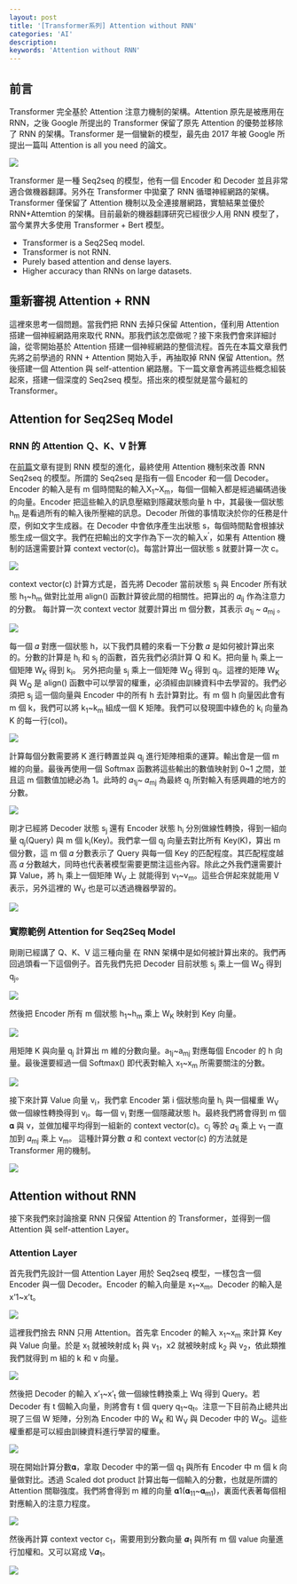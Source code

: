 ```yaml
---
layout: post
title: '[Transformer系列] Attention without RNN'
categories: 'AI'
description:
keywords: 'Attention without RNN'
---
```


## 前言
Transformer 完全基於 Attention 注意力機制的架構。Attention 原先是被應用在 RNN，之後 Google 所提出的 Transformer 保留了原先 Attention 的優勢並移除了 RNN 的架構。Transformer 是一個蠻新的模型，最先由 2017 年被 Google 所提出一篇叫 Attention is all you need 的論文。

![](/images/posts/AI/2021/img1100727-1.png)

Transformer 是一種 Seq2seq 的模型，他有一個 Encoder 和 Decoder 並且非常適合做機器翻譯。另外在 Transformer 中拋棄了 RNN 循環神經網路的架構。Transformer 僅保留了 Attention 機制以及全連接層網路，實驗結果並優於 RNN+Attemtion 的架構。目前最新的機器翻譯研究已經很少人用 RNN 模型了，當今業界大多使用 Transformer + Bert 模型。

- Transformer is a Seq2Seq model.
- Transformer is not RNN.
- Purely based attention and dense layers.
- Higher accuracy than RNNs on large  datasets.

## 重新審視 Attention + RNN
這裡來思考一個問題。當我們把 RNN 去掉只保留 Attention，僅利用 Attention 搭建一個神經網路用來取代 RNN。那我們該怎麼做呢？接下來我們會來詳細討論，從零開始基於 Attention 搭建一個神經網路的整個流程。首先在本篇文章我們先將之前學過的 RNN + Attention 開始入手，再抽取掉 RNN 保留 Attention。然後搭建一個 Attention 與 self-attention 網路層。下一篇文章會再將這些概念組裝起來，搭建一個深度的 Seq2seq 模型。搭出來的模型就是當今最紅的 Transformer。

## Attention for Seq2Seq Model
### RNN 的 Attention Ｑ、K、V 計算
在[前篇](https://andy6804tw.github.io/2021/05/01/rnn-to-attention/)文章有提到 RNN 模型的進化，最終使用 Attention 機制來改善 RNN Seq2seq 的模型。所謂的 Seq2seq 是指有一個 Encoder 和一個 Decoder。Encoder 的輸入是有 m 個時間點的輸入X<sub>1</sub>~X<sub>m</sub>，每個一個輸入都是經過編碼過後的向量。Encoder 把這些輸入的訊息壓縮到隱藏狀態向量 h 中，其最後一個狀態 h<sub>m</sub> 是看過所有的輸入後所壓縮的訊息。Decoder 所做的事情取決於你的任務是什麼，例如文字生成器。在 Decoder 中會依序產生出狀態 s，每個時間點會根據狀態生成一個文字。我們在把輸出的文字作為下一次的輸入x<sup>‘</sup>，如果有 Attention 機制的話還需要計算 context vector(c)。每當計算出一個狀態 s 就要計算一次 c。

![](/images/posts/AI/2021/img1100727-2.png)

context vector(c) 計算方式是，首先將 Decoder 當前狀態 s<sub>j</sub> 與 Encoder 所有狀態 h<sub>1</sub>~h<sub>m</sub> 做對比並用 align() 函數計算彼此間的相關性。把算出的 𝛼<sub>ij</sub>  作為注意力的分數。 每計算一次 context vector 就要計算出 m 個分數，其表示 𝛼<sub>1j</sub> ~ 𝛼<sub>mj</sub> 。

![](/images/posts/AI/2021/img1100727-3.png)

每一個 𝛼 對應一個狀態 h，以下我們具體的來看一下分數 𝛼 是如何被計算出來的。分數的計算是 h<sub>i</sub>  和 s<sub>j</sub> 的函數，首先我們必須計算 Q 和 K。把向量 h<sub>i</sub> 乘上一個矩陣 W<sub>K</sub> 得到 k<sub>i</sub>。 另外把向量 s<sub>j</sub> 乘上一個矩陣 W<sub>Q</sub> 得到 q<sub>j</sub>。這裡的矩陣 W<sub>K</sub> 與 W<sub>Q</sub> 是 align() 函數中可以學習的權重，必須經由訓練資料中去學習的。我們必須把 s<sub>j</sub> 這一個向量與 Encoder 中的所有 h 去計算對比。有 m 個 h 向量因此會有 m 個 k，我們可以將 k<sub>1</sub>~k<sub>m</sub> 組成一個 K 矩陣。我們可以發現圖中綠色的 k<sub>i</sub> 向量為 K 的每一行(col)。

![](/images/posts/AI/2021/img1100727-4.png)

計算每個分數需要將 K 進行轉置並與 q<sub>j</sub> 進行矩陣相乘的運算。輸出會是一個 m 維的向量。最後再使用一個 Softmax 函數將這些輸出的數值映射到 0~1 之間，並且這 m 個數值加總必為 1。此時的 𝛼<sub>1j</sub>~ 𝛼<sub>mj</sub> 為最終 q<sub>j</sub>  所對輸入有感興趣的地方的分數。

![](/images/posts/AI/2021/img1100727-5.png)

剛才已經將 Decoder 狀態 s<sub>j</sub> 還有 Encoder 狀態 h<sub>i</sub> 分別做線性轉換，得到一組向量 q<sub>j</sub>(Query) 與 m 個 k<sub>i</sub>(Key)。我們拿一個 q<sub>j</sub> 向量去對比所有 Key(K)，算出 m 個分數，這 m 個 𝛼 分數表示了 Query 與每一個 Key 的匹配程度。其匹配程度越高 𝛼 分數越大，同時也代表著模型需要更關注這些內容。除此之外我們還需要計算 Value，將 h<sub>i</sub> 乘上一個矩陣 W<sub>V</sub> 上 就能得到 v<sub>1</sub>~v<sub>m</sub>。這些合併起來就能用 V 表示，另外這裡的 W<sub>V</sub> 也是可以透過機器學習的。

![](/images/posts/AI/2021/img1100727-6.png)

### 實際範例 Attention for Seq2Seq Model
剛剛已經講了 Q、K、V 這三種向量 在 RNN 架構中是如何被計算出來的。我們再回過頭看一下這個例子。首先我們先把 Decoder 目前狀態 s<sub>j</sub> 乘上一個 W<sub>Q</sub> 得到 q<sub>j</sub>。

![](/images/posts/AI/2021/img1100727-7.png)

然後把 Encoder 所有 m 個狀態 h<sub>1</sub>~h<sub>m</sub> 乘上 W<sub>K</sub> 映射到 Key 向量。

![](/images/posts/AI/2021/img1100727-8.png)

用矩陣 K 與向量 q<sub>j</sub> 計算出 m 維的分數向量。a<sub>1j</sub>~a<sub>mj</sub> 對應每個 Encoder 的 h 向量。最後還要經過一個 Softmax() 即代表對輸入 x<sub>1</sub>~x<sub>m</sub> 所需要關注的分數。

![](/images/posts/AI/2021/img1100727-9.png)

接下來計算 Value 向量 v<sub>i</sub>，我們拿 Encoder 第 i 個狀態向量 h<sub>i</sub> 與一個權重 W<sub>V</sub> 做一個線性轉換得到 v<sub>i</sub>。每一個 v<sub>i</sub> 對應一個隱藏狀態 h。最終我們將會得到 m 個 𝛂 與 v，並做加權平均得到一組新的 context vector(c)。c<sub>j</sub> 等於 𝛼<sub>1j</sub> 乘上 v<sub>1</sub> 一直加到 𝛼<sub>mj</sub> 乘上 v<sub>m</sub>。 這種計算分數 𝛼 和 context vector(c) 的方法就是 Transformer 用的機制。

![](/images/posts/AI/2021/img1100727-10.png)

## Attention without RNN
接下來我們來討論捨棄 RNN 只保留 Attention 的 Transformer，並得到一個 Attention 與 self-attention Layer。

### Attention Layer
首先我們先設計一個 Attention Layer 用於 Seq2seq 模型，一樣包含一個 Encoder 與一個 Decoder。Encoder 的輸入向量是 x<sub>1</sub>~x<sub>m</sub>。Decoder 的輸入是 x’1~x’t。

![](/images/posts/AI/2021/img1100727-11.png)

這裡我們捨去 RNN 只用 Attention。首先拿 Encoder 的輸入 x<sub>1</sub>~x<sub>m</sub> 來計算 Key 與 Value 向量。於是 x<sub>1</sub> 就被映射成 k<sub>1</sub> 與 v<sub>1</sub>，x2 就被映射成 k<sub>2</sub> 與 v<sub>2</sub>，依此類推我們就得到 m 組的 k 和 v 向量。

![](/images/posts/AI/2021/img1100727-12.png)

然後把 Decoder 的輸入 x’<sub>1</sub>~x’<sub>t</sub> 做一個線性轉換乘上 Wq 得到 Query。若 Decoder 有 t 個輸入向量，則將會有 t 個 query q<sub>1</sub>~q<sub>t</sub>。注意一下目前為止總共出現了三個 W 矩陣，分別為 Encoder 中的 W<sub>K</sub> 和 W<sub>V</sub> 與 Decoder 中的 W<sub>Q</sub>。這些權重都是可以經由訓練資料進行學習的權重。

![](/images/posts/AI/2021/img1100727-13.png)

現在開始計算分數𝛂，拿取 Decoder 中的第一個 q<sub>1</sub> 與所有 Encoder 中 m 個 k 向量做對比。透過 Scaled dot product 計算出每一個輸入的分數，也就是所謂的 Attention 關聯強度。我們將會得到 m 維的向量 𝛂1(𝛂<sub>11</sub>~𝛂<sub>m1</sub>)，裏面代表著每個相對應輸入的注意力程度。

![](/images/posts/AI/2021/img1100727-14.png)

然後再計算 context vector c<sub>1</sub>，需要用到分數向量 𝜶<sub>1</sub> 與所有 m 個 value 向量進行加權和。又可以寫成 V𝜶<sub>1</sub>。

![](/images/posts/AI/2021/img1100727-15.png)